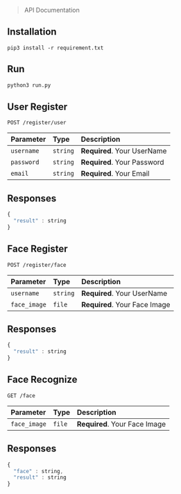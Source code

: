 > API Documentation

## Installation
```
pip3 install -r requirement.txt
```

## Run
```python
python3 run.py
```

## User Register

```http
POST /register/user
```

| Parameter | Type | Description |
| :--- | :--- | :--- |
| `username` | `string` | **Required**. Your UserName |
| `password` | `string` | **Required**. Your Password |
| `email` | `string` | **Required**. Your Email |

## Responses

```javascript
{
  "result" : string
}
```

## Face Register

```http
POST /register/face
```

| Parameter | Type | Description |
| :--- | :--- | :--- |
| `username` | `string` | **Required**. Your UserName |
| `face_image` | `file` | **Required**. Your Face Image |

## Responses

```javascript
{
  "result" : string
}
```

## Face Recognize

```http
GET /face
```

| Parameter | Type | Description |
| :--- | :--- | :--- |
| `face_image` | `file` | **Required**. Your Face Image |

## Responses

```javascript
{
  "face" : string,
  "result" : string
}
```